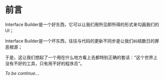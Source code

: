 # 前言 #

Interface Builder是一个好东西，它可以让我们用所见即所得的形式来勾画我们的UI；

Interface Builder是一个坏东西，往往与代码的更新不同步是让我们纠结数日的罪恶根源；

于是，这让我们想起了一个用在什么地方看上去都特别正确的套话：“这个世界上没有不好的工具，只有用不好的程序员”。

_To be continue..._